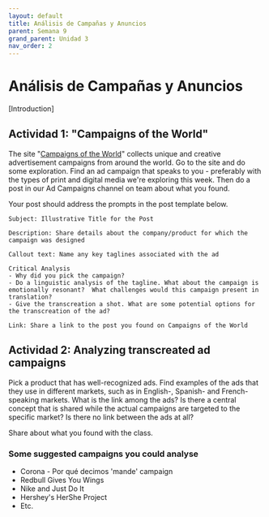 ```yaml
---
layout: default
title: Análisis de Campañas y Anuncios
parent: Semana 9
grand_parent: Unidad 3
nav_order: 2
---
```


# Análisis de Campañas y Anuncios

[Introduction]

## Actividad 1: "Campaigns of the World"

The site "[Campaigns of the World](https://campaignsoftheworld.com/)" collects unique and creative advertisement campaigns from around the world. Go to the site and do some exploration. Find an ad campaign that speaks to you - preferably with the types of print and digital media we're exploring this week. Then do a post in our Ad Campaigns channel on team about what you found.

Your post should address the prompts in the post template below.

```
Subject: Illustrative Title for the Post

Description: Share details about the company/product for which the campaign was designed

Callout text: Name any key taglines associated with the ad

Critical Analysis
- Why did you pick the campaign?
- Do a linguistic analysis of the tagline. What about the campaign is emotionally resonant?  What challenges would this campaign present in translation?
- Give the transcreation a shot. What are some potential options for the transcreation of the ad?

Link: Share a link to the post you found on Campaigns of the World
```

## Actividad 2: Analyzing transcreated ad campaigns

Pick a product that has well-recognized ads. Find examples of the ads that they use in different markets, such as in English-, Spanish- and French-speaking markets. What is the link among the ads? Is there a central concept that is shared while the actual campaigns are targeted to the specific market? Is there no link between the ads at all?

Share about what you found with the class.

### Some suggested campaigns you could analyse

- Corona - Por qué decimos 'mande' campaign
- Redbull Gives You Wings
- Nike and Just Do It
- Hershey's HerShe Project
- Etc.

